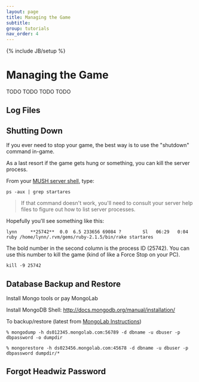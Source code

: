 ```yaml
---
layout: page
title: Managing the Game
subtitle: 
group: tutorials
nav_order: 4
---
```

{% include JB/setup %}


# Managing the Game

TODO TODO TODO TODO

## Log Files

## Shutting Down

If you ever need to stop your game, the best way is to use the "shutdown" command in-game.

As a last resort if the game gets hung or something, you can kill the server process.

From your [MUSH server shell]({{site.siteroot}}tutorials/admin/server-connect.html), type:

    ps -aux | grep startares

> If that command doesn't work, you'll need to consult your server help files to figure out how to list server processes.  

Hopefully you'll see something like this:

    lynn     **25742**  0.0  6.5 233656 69084 ?        Sl   06:29   0:04 ruby /home/lynn/.rvm/gems/ruby-2.1.5/bin/rake startares

The bold number in the second column is the process ID (25742).  You can use this number to kill the game (kind of like a Force Stop on your PC).

    kill -9 25742

## Database Backup and Restore

Install Mongo tools or pay MongoLab

Install MongoDB Shell:   http://docs.mongodb.org/manual/installation/

To backup/restore (latest from [MongoLab Instructions](http://docs.mongolab.com/backups/#dump-and-restore))

    % mongodump -h ds012345.mongolab.com:56789 -d dbname -u dbuser -p dbpassword -o dumpdir
    
    % mongorestore -h ds023456.mongolab.com:45678 -d dbname -u dbuser -p dbpassword dumpdir/*

## Forgot Headwiz Password                                       


